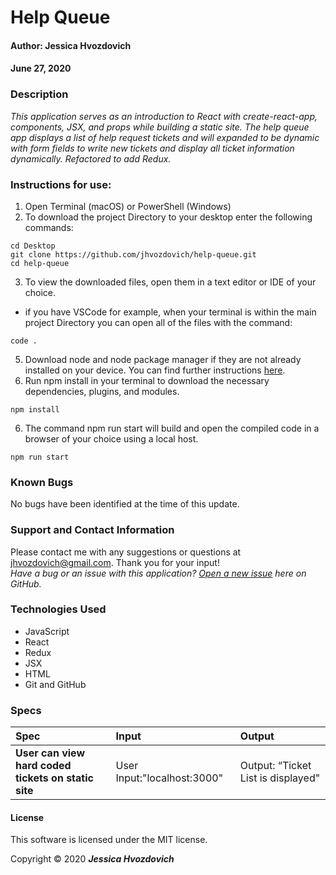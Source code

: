 # **Help Queue**

#### Author: **Jessica Hvozdovich**
#### June 27, 2020

### Description

_This application serves as an introduction to React with create-react-app, components, JSX, and props while building a static site. The help queue app displays a list of help request tickets and will expanded to be dynamic with form fields to write new tickets and display all ticket information dynamically. Refactored to add Redux._

### Instructions for use:

1. Open Terminal (macOS) or PowerShell (Windows)
2. To download the project Directory to your desktop enter the following commands:
```
cd Desktop
git clone https://github.com/jhvozdovich/help-queue.git
cd help-queue
```
3. To view the downloaded files, open them in a text editor or IDE of your choice.
* if you have VSCode for example, when your terminal is within the main project Directory you can open all of the files with the command:
```
code .
```
5. Download node and node package manager if they are not already installed on your device. You can find further instructions [here](https://www.learnhowtoprogram.com/intermediate-javascript/getting-started-with-javascript-8d3b52cf-3755-481d-80c5-46f1d3a8ffeb/installing-node-js-14f2721a-61e0-44b3-af1f-73f17348c8f4).
5. Run npm install in your terminal to download the necessary dependencies, plugins, and modules.
```
npm install
```
6. The command npm run start will build and open the compiled code in a browser of your choice using a local host.
```
npm run start
```

### Known Bugs

No bugs have been identified at the time of this update.

### Support and Contact Information

Please contact me with any suggestions or questions at jhvozdovich@gmail.com. Thank you for your input!  
_Have a bug or an issue with this application? [Open a new issue](https://github.com/jhvozdovich/help-queue/issues) here on GitHub._

### Technologies Used

* JavaScript
* React
* Redux
* JSX
* HTML
* Git and GitHub

### Specs
| Spec | Input | Output |
| :------------- | :------------- | :------------- |
| **User can view hard coded tickets on static site** | User Input:"localhost:3000" | Output: “Ticket List is displayed" |

#### License

This software is licensed under the MIT license.

Copyright © 2020 **_Jessica Hvozdovich_**
